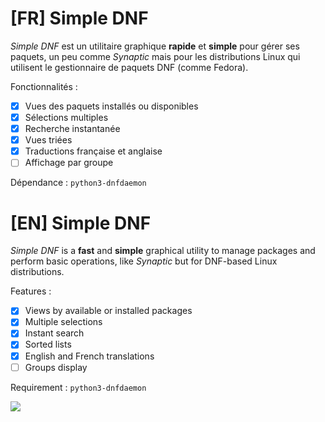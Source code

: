 # [FR] Simple DNF

*Simple DNF* est un utilitaire graphique **rapide** et **simple** pour gérer ses
paquets, un peu comme *Synaptic* mais pour les distributions Linux qui utilisent
le gestionnaire de paquets DNF (comme Fedora).

Fonctionnalités :

- [x] Vues des paquets installés ou disponibles
- [x] Sélections multiples
- [x] Recherche instantanée
- [x] Vues triées
- [x] Traductions française et anglaise
- [ ] Affichage par groupe

Dépendance : `python3-dnfdaemon`

# [EN] Simple DNF

*Simple DNF* is a **fast** and **simple** graphical utility to manage packages and perform basic operations, like *Synaptic* but for DNF-based Linux distributions.

Features :

- [x] Views by available or installed packages
- [x] Multiple selections
- [x] Instant search
- [x] Sorted lists
- [x] English and French translations
- [ ] Groups display

Requirement : `python3-dnfdaemon`

![](https://raw.githubusercontent.com/hyakosm/simple_dnf/master/screenshot.png)
